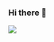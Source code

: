 ### Hi there 👋

<!--
**2joao15/2joao15** is a ✨ _special_ ✨ repository because its `README.md` (this file) appears on your GitHub profile.

Here are some ideas to get you started:

- 🔭 Meu nome é João ...
- 🌱 Eu gosto de cozinhar ....
- 👯 Eu gosto de Matemática ...
- 🤔 Pretendo cursar medicina ...
- 💬 Sou responsável ...
-->
![](https://media.tenor.com/u3-J8iH9gE0AAAAC/coffee-good-morning.gif)
